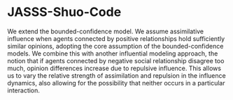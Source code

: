 # JASSS-Shuo-Code
We extend the bounded-confidence model. We assume assimilative influence when agents connected by positive relationships hold sufficiently similar opinions, adopting the core assumption of the bounded-confidence models. We combine this with another influential modeling approach, the notion that if agents connected by negative social relationship disagree too much, opinion differences increase due to repulsive influence. This allows us to vary the relative strength of assimilation and repulsion in the influence dynamics, also allowing for the possibility that neither occurs in a particular interaction.
